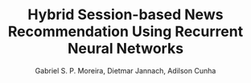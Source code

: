---
paperId: 34
author: Gabriel S. P. Moreira, Dietmar Jannach, Adilson Cunha
publicationauthor: Moreira, G. S. P. et al.
title: Hybrid Session-based News Recommendation Using Recurrent Neural Networks
pitch: https://slideslive.com/38930531/hybrid-sessionbased-news-recommendation-using-recurrent-neural-networks?ref=folder-55828
poster: Oral_Gabriel_Moreira
alt: --
type: Oral
topic: Applications
subtopic: Deep Learning
link: 
conference: icml
year: 2020
tags: icml-2020-op
location: Virtual
---